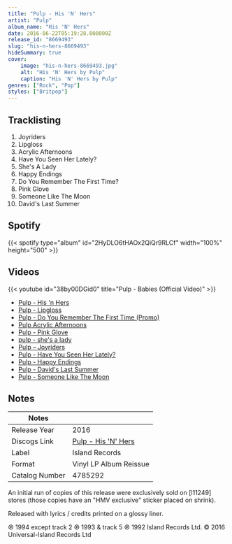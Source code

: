 ```yaml
---
title: "Pulp - His 'N' Hers"
artist: "Pulp"
album_name: "His 'N' Hers"
date: 2016-06-22T05:19:28.000000Z
release_id: "8669493"
slug: "his-n-hers-8669493"
hideSummary: true
cover:
    image: "his-n-hers-8669493.jpg"
    alt: "His 'N' Hers by Pulp"
    caption: "His 'N' Hers by Pulp"
genres: ["Rock", "Pop"]
styles: ["Britpop"]
---
```


## Tracklisting
1. Joyriders
2. Lipgloss
3. Acrylic Afternoons
4. Have You Seen Her Lately?
5. She's A Lady
6. Happy Endings
7. Do You Remember The First Time?
8. Pink Glove
9. Someone Like The Moon
10. David's Last Summer


## Spotify
{{< spotify type="album" id="2HyDLO6tHAOx2QiQr9RLCf" width="100%" height="500" >}}



## Videos
{{< youtube id="38by00DGid0" title="Pulp - Babies (Official Video)" >}}
- [Pulp  - His 'n Hers](https://www.youtube.com/watch?v=djxqJv65CC4)
- [Pulp - Lipgloss](https://www.youtube.com/watch?v=1MDpGCTdJxw)
- [Pulp - Do You Remember The First Time (Promo)](https://www.youtube.com/watch?v=sPGepgWupTw)
- [Pulp Acrylic Afternoons](https://www.youtube.com/watch?v=S__GVGr9LuI)
- [Pulp - Pink Glove](https://www.youtube.com/watch?v=N2GvX8oWB-o)
- [pulp - she's a lady](https://www.youtube.com/watch?v=TovAH2NaYso)
- [Pulp ‎‎– Joyriders](https://www.youtube.com/watch?v=ko-Uhyt6Y3M)
- [Pulp - Have You Seen Her Lately?](https://www.youtube.com/watch?v=J5FDj2Bdci8)
- [Pulp - Happy Endings](https://www.youtube.com/watch?v=swyg3oaN0ho)
- [Pulp - David's Last Summer](https://www.youtube.com/watch?v=1ir1Ib3Tbdw)
- [Pulp - Someone Like The Moon](https://www.youtube.com/watch?v=3bzX8OG2nZc)

## Notes
| Notes          |             |
| ---------------| ----------- |
| Release Year   | 2016 |
| Discogs Link   | [Pulp - His 'N' Hers](https://www.discogs.com/release/8669493-Pulp-His-N-Hers) |
| Label          | Island Records |
| Format         | Vinyl LP Album Reissue |
| Catalog Number | 4785292 |

An initial run of copies of this release were exclusively sold on [l11249] stores (those copies have an "HMV exclusive" sticker placed on shrink). 

Released with lyrics / credits printed on a glossy liner.

℗ 1994 except track 2 ℗ 1993 & track 5 ℗ 1992 Island Records Ltd.
© 2016 Universal-Island Records Ltd

